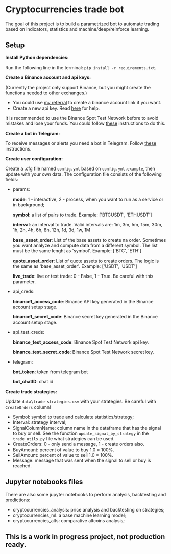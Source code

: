 # Cryptocurrencies trade bot
The goal of this project is to build a parametrized bot to automate trading based on indicators, statistics and machine/deep/reinforce learning.

## Setup
**Install Python dependencies:**

Run the following line in the terminal: `pip install -r requirements.txt`.

**Create a Binance account and api keys:**

(Currently the project only support Binance, but you might create the functions needed to other exchanges.)

- You could use [my referral](https://accounts.binance.com/en/register?ref=43137026) to create a binance account link if you want.
- Create a new api key. Read [here](https://www.binance.com/en/support/faq/360002502072) for help.

It is recommended to use the Binance Spot Test Network before to avoid mistakes and lose your funds. You could follow [these](https://testnet.binance.vision/) instructions to do this.

**Create a bot in Telegram:**

To receive messages or alerts you need a bot in Telegram. Follow [these](https://medium.com/@ManHay_Hong/how-to-create-a-telegram-bot-and-send-messages-with-python-4cf314d9fa3e) instructions.

**Create user configuration:**

Create a .cfg file named `config.yml` based on `config.yml.example`, then update with your own data. The configuration file consists of the following fields:

- params:

    **mode**: 1 - interactive, 2 - process, when you want to run as a service or in background;

    **symbol**: a list of pairs to trade. Example: ['BTCUSDT', 'ETHUSDT']

    **interval**: an interval to trade. Valid intervals are: 1m, 3m, 5m, 15m, 30m, 1h, 2h, 4h, 6h, 8h, 12h, 1d, 3d, 1w, 1M

    **base_asset_order**: List of the base assets to create na order. Sometimes you want analyze and compute data from a different symbol. The list must be the same lenght as 'symbol'. Example: ['BTC', 'ETH']

    **quote_asset_order**: List of quote assets to create orders. The logic is the same as 'base_asset_order'. Example: ['USDT', 'USDT']

    **live_trade**: live or test trade: 0 - False, 1 - True. Be careful with this parameter.

- api_creds:

    **binance1_access_code**: Binance API key generated in the Binance account setup stage.

    **binance1_secret_code**: Binance secret key generated in the Binance account setup stage.

- api_test_creds:

    **binance_test_access_code**: Binance Spot Test Network api key.

    **binance_test_secret_code**: Binance Spot Test Network secret key.

- telegram:

    **bot_token**: token from telegram bot

    **bot_chatID**: chat id


**Create trade strategies:**

Update `data\trade-strategies.csv` with your strategies. Be careful with `CreateOrders` column!

- Symbol: symbol to trade and calculate statistics/strategy;
- Interval: strategy interval;
- SignalColumnName: column name in the dataframe that has the signal to buy or sell. See the function `update_signal_by_strategy` in the `trade_utils.py` file what strategies can be used.
- CreateOrders: 0 - only send a message, 1 - create orders also.
- BuyAmount: percent of value to buy 1.0 = 100%.
- SellAmount: percent of value to sell 1.0 = 100%.
- Message: message that was sent when the signal to sell or buy is reached.

## Jupyter notebooks files

There are also some jupyter notebooks to perform analysis, backtesting and predictions:

- cryptocurrencies_analysis: price analysis and backtesting on strategies;
- cryptocurrencies_ml: a base machine learning model;
- cryptocurrencies_alts: comparative altcoins analysis;

## This is a **work in progress** project, **not production ready**.
